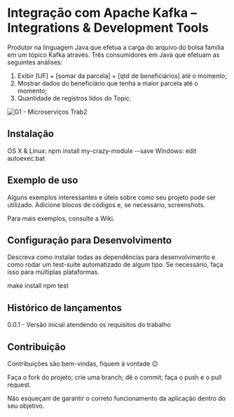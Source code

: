 # Integração com Apache Kafka –Integrations & Development Tools
Produtor na linguagem Java que efetua a carga do arquivo do bolsa família em um tópico Kafka através.
Três consumidores em Java que efetuam as seguintes análises:
1) Exibir [UF] + [somar da parcela] + [qtd de beneficiários] até o momento; 
2) Mostrar dados do beneficiário que tenha a maior parcela até o momento;
3) Quantidade de registros lidos do Topic.

![G1 - Microserviços Trab2](https://user-images.githubusercontent.com/50683744/73410249-7322f600-42e0-11ea-8bf5-475e4159a7b9.jpg)

## Instalação
OS X & Linux:
npm install my-crazy-module --save
Windows:
edit autoexec.bat

## Exemplo de uso
Alguns exemplos interessantes e úteis sobre como seu projeto pode ser utilizado. Adicione blocos de códigos e, se necessário, screenshots.

Para mais exemplos, consulte a Wiki.

## Configuração para Desenvolvimento
Descreva como instalar todas as dependências para desenvolvimento e como rodar um test-suite automatizado de algum tipo. Se necessário, faça isso para múltiplas plataformas.

make install
npm test
## Histórico de lançamentos
0.0.1 - Versão inicial atendendo os requisitos do trabalho

## Contribuição
Contribuições são bem-vindas, fiquem à vontade 😉

Faça o fork do projeto; crie uma branch; dê o commit; faça o push e o pull request. 

Não esqueçam de garantir o correto funcionamento da aplicação dentro do seu objetivo. 
